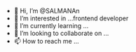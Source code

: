 - 👋 Hi, I’m @SALMANAn
- 👀 I’m interested in ...frontend developer
- 🌱 I’m currently learning ...
- 💞️ I’m looking to collaborate on ...
- 📫 How to reach me ...

<!---
SALMANAn/SALMANAn is a ✨ special ✨ repository because its `README.md` (this file) appears on your GitHub profile.
You can click the Preview link to take a look at your changes.
--->
